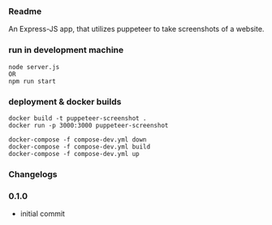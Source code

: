 
### Readme

An Express-JS app, that utilizes puppeteer to take screenshots of a website.

### run in development machine

```
node server.js 
OR
npm run start
```

### deployment & docker builds

``` 
docker build -t puppeteer-screenshot .
docker run -p 3000:3000 puppeteer-screenshot

docker-compose -f compose-dev.yml down
docker-compose -f compose-dev.yml build
docker-compose -f compose-dev.yml up
```

### Changelogs

### 0.1.0

* initial commit